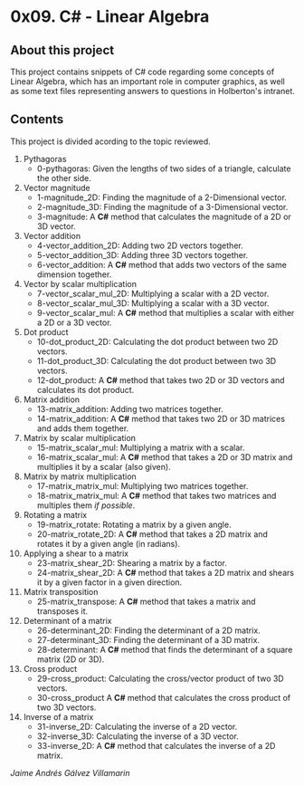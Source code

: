 # 0x09. C# - Linear Algebra

## About this project
This project contains snippets of C# code regarding some concepts of Linear Algebra, which has an important role in computer graphics, as well as some text files representing answers to questions in Holberton's intranet.

## Contents
This project is divided acording to the topic reviewed.
1. Pythagoras
    - 0-pythagoras: Given the lengths of two sides of a triangle, calculate the other side.
2. Vector magnitude
    - 1-magnitude_2D: Finding the magnitude of a 2-Dimensional vector.
    - 2-magnitude_3D: Finding the magnitude of a 3-Dimensional vector.
    - 3-magnitude: A **C#** method that calculates the magnitude of a 2D or 3D vector.
3. Vector addition
    - 4-vector_addition_2D: Adding two 2D vectors together.
    - 5-vector_addition_3D: Adding three 3D vectors together.
    - 6-vector_addition: A **C#** method that adds two vectors of the same dimension together.
4. Vector by scalar multiplication
    - 7-vector_scalar_mul_2D: Multiplying a scalar with a 2D vector.
    - 8-vector_scalar_mul_3D: Multiplying a scalar with a 3D vector.
    - 9-vector_scalar_mul: A **C#** method that multiplies a scalar with either a 2D or a 3D vector.
5. Dot product
    - 10-dot_product_2D: Calculating the dot product between two 2D vectors.
    - 11-dot_product_3D: Calculating the dot product between two 3D vectors.
    - 12-dot_product: A **C#** method that takes two 2D or 3D vectors and calculates its dot product.
6. Matrix addition
    - 13-matrix_addition: Adding two matrices together.
    - 14-matrix_addition: A **C#** method that takes two 2D or 3D matrices and adds them together.
7. Matrix by scalar multiplication
    - 15-matrix_scalar_mul: Multiplying a matrix with a scalar.
    - 16-matrix_scalar_mul: A **C#** method that takes a 2D or 3D matrix and multiplies it by a scalar (also given).
8. Matrix by matrix multiplication
    - 17-matrix_matrix_mul: Multiplying two matrices together.
    - 18-matrix_matrix_mul: A **C#** method that takes two matrices and multiples them _if possible_.
9. Rotating a matrix
    - 19-matrix_rotate: Rotating a matrix by a given angle.
    - 20-matrix_rotate_2D: A **C#** method that takes a 2D matrix and rotates it by a given angle (in radians).
10. Applying a shear to a matrix
    - 23-matrix_shear_2D: Shearing a matrix by a factor.
    - 24-matrix_shear_2D: A **C#** method that takes a 2D matrix and shears it by a given factor in a given direction.
11. Matrix transposition
    - 25-matrix_transpose: A **C#** method that takes a matrix and transposes it.
12. Determinant of a matrix
    - 26-determinant_2D: Finding the determinant of a 2D matrix.
    - 27-determinant_3D: Finding the determinant of a 3D matrix.
    - 28-determinant: A **C#** method that finds the determinant of a square matrix (2D or 3D).
13. Cross product
    - 29-cross_product: Calculating the cross/vector product of two 3D vectors.
    - 30-cross_product A **C#** method that calculates the cross product of two 3D vectors.
14. Inverse of a matrix
    - 31-inverse_2D: Calculating the inverse of a 2D vector.
    - 32-inverse_3D: Calculating the inverse of a 3D vector.
    - 33-inverse_2D: A **C#** method that calculates the inverse of a 2D matrix.


*Jaime Andrés Gálvez Villamarin*
